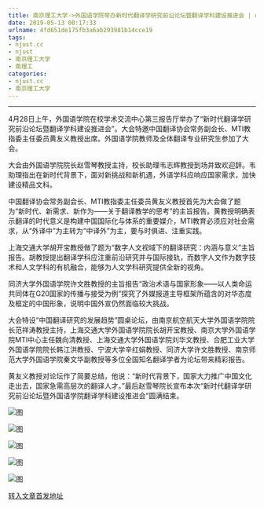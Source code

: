 ```yaml
---
title: 南京理工大学->外国语学院举办新时代翻译学研究前沿论坛暨翻译学科建设推进会 | njust.cc
date: 2019-05-13 00:17:33
urlname: 4fd651de175fb3a6ab293981b14cce19
tags: 
- njust.cc
- njust
- 南京理工大学
- 南理工
categories:
- njust.cc
- 南京理工大学
---
```



****

4月28日上午，外国语学院在校学术交流中心第三报告厅举办了“新时代翻译学研究前沿论坛暨翻译学科建设推进会”。大会特邀中国翻译协会常务副会长、MTI教指委主任委员黄友义教授出席。外国语学院教师及全体翻译专业研究生参加了大会。

大会由外国语学院院长赵雪琴教授主持，校长助理韦志辉教授到场并致欢迎辞。韦助理指出在新时代背景下，面对新挑战和新机遇，外语学科应响应国家需求，加快建设精品文科。

中国翻译协会常务副会长、MTI教指委主任委员黄友义教授首先为大会做了题为“新时代、新需求、新作为——关于翻译教学的思考”的主旨报告。黄教授明确表示翻译的时代意义是构建中国国际化与体系的重要媒介，MTI教育必须应对社会需求，从“外译中”为主转为“中译外”为主，要与时俱进、注重实践。

上海交通大学胡开宝教授做了题为“数字人文视域下的翻译研究：内涵与意义”主旨报告。胡教授提出翻译学科应注重前沿研究并与国际接轨，而数字人文作为数字技术和人文学科的有机融合，能够为人文学科研究提供全新的视角。

同济大学外国语学院许文胜教授的主旨报告“政治术语与国家形象——以人类命运共同体在G20国家的传播与接受为例”探究了外媒报道主导框架所蕴含的对华态度及框定的中国形象，说明中国外宣仍然面临较大挑战。

大会特设“中国翻译研究的发展趋势”圆桌论坛，由南京航空航天大学外国语学院院长范祥涛教授主持，上海交通大学外国语学院院长胡开宝教授、南京大学外国语学院MTI中心主任魏向清教授、上海交通大学外国语学院刘华文教授、合肥工业大学外国语学院院长韩江洪教授、宁波大学辛红娟教授、同济大学许文胜教授、南京师范大学外国语学院秦文华副教授等多位全国知名翻译学者为论坛带来精彩报告。

黄友义教授对论坛作了简要总结，他说：“新时代背景下，国家大力推广中国文化走出去，国家急需高层次的翻译人才。”最后赵雪琴院长宣布本次“新时代翻译学研究前沿论坛暨外国语学院翻译学科建设推进会”圆满结束。



![图](http://zs.njust.edu.cn/_upload/article/images/1c/d3/2107c0c249a7a6866312aa6a4202/a2c2efce-cdf9-46ab-a49f-82fbc51a6a67.jpg)

![图](http://zs.njust.edu.cn/_upload/article/images/1c/d3/2107c0c249a7a6866312aa6a4202/61cd0231-26b2-4a62-b73b-95f554865941.png)

![图](http://zs.njust.edu.cn/_upload/article/images/1c/d3/2107c0c249a7a6866312aa6a4202/193f898b-ea6c-47ee-b277-b142dfa3034b.png)

![图](http://zs.njust.edu.cn/_upload/article/images/1c/d3/2107c0c249a7a6866312aa6a4202/42b69293-aea8-4e7d-9ca4-9371f7db685a.png)

![图](http://zs.njust.edu.cn/_upload/article/images/1c/d3/2107c0c249a7a6866312aa6a4202/13f35b42-553c-4c80-8e4d-d83e8239f50e.png)

[转入文章首发地址](http://zs.njust.edu.cn/0f/3b/c4621a200507/page.htm)
